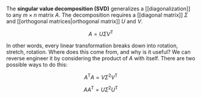 The **singular value decomposition (SVD)** generalizes a [[diagonalization]] to any $m \times n$ matrix $A$. The decomposition requires a [[diagonal matrix]] $\Sigma$ and [[orthogonal matrices|orthogonal matrix]] $U$ and $V$.

$$
A = U\Sigma V^\mathsf{T}
$$

In other words, every linear transformation breaks down into rotation, stretch, rotation. Where does this come from, and why is it useful? We can reverse engineer it by considering the product of $A$ with itself. There are two possible ways to do this:

$$
A^\mathsf{T}A = V\Sigma^2 V^\mathsf{T}
$$

$$
AA^\mathsf{T} = U\Sigma^2 U^\mathsf{T}
$$